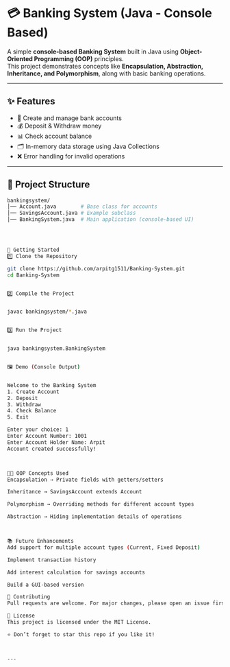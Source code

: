 # 💳 Banking System (Java - Console Based)

A simple **console-based Banking System** built in Java using **Object-Oriented Programming (OOP)** principles.  
This project demonstrates concepts like **Encapsulation, Abstraction, Inheritance, and Polymorphism**, along with basic banking operations.

---

## ✨ Features
- 🏦 Create and manage bank accounts  
- 💰 Deposit & Withdraw money  
- 📊 Check account balance  
- 🗂️ In-memory data storage using Java Collections  
- ❌ Error handling for invalid operations  

---

## 📂 Project Structure
```bash
bankingsystem/
│── Account.java        # Base class for accounts
│── SavingsAccount.java # Example subclass
│── BankingSystem.java  # Main application (console-based UI)




🚀 Getting Started
1️⃣ Clone the Repository

git clone https://github.com/arpitg1511/Banking-System.git
cd Banking-System


2️⃣ Compile the Project


javac bankingsystem/*.java


3️⃣ Run the Project


java bankingsystem.BankingSystem


🖼️ Demo (Console Output)


Welcome to the Banking System
1. Create Account
2. Deposit
3. Withdraw
4. Check Balance
5. Exit

Enter your choice: 1
Enter Account Number: 1001
Enter Account Holder Name: Arpit
Account created successfully!



🧑‍💻 OOP Concepts Used
Encapsulation → Private fields with getters/setters

Inheritance → SavingsAccount extends Account

Polymorphism → Overriding methods for different account types

Abstraction → Hiding implementation details of operations



📚 Future Enhancements
Add support for multiple account types (Current, Fixed Deposit)

Implement transaction history

Add interest calculation for savings accounts

Build a GUI-based version

🤝 Contributing
Pull requests are welcome. For major changes, please open an issue first to discuss what you’d like to change.

📜 License
This project is licensed under the MIT License.

⭐ Don’t forget to star this repo if you like it!



---

